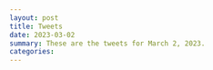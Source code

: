 ```yaml
---
layout: post
title: Tweets
date: 2023-03-02
summary: These are the tweets for March 2, 2023.
categories:
---
```


